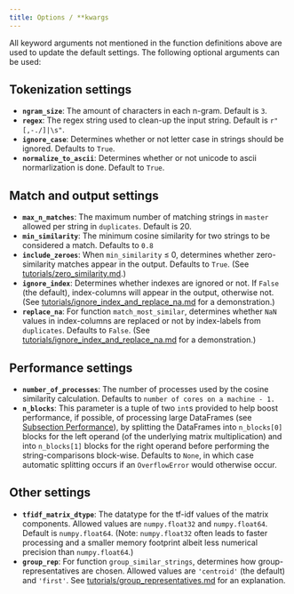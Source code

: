```yaml
---
title: Options / **kwargs
---
```


All keyword arguments not mentioned in the function definitions above are used to update the default settings. The following optional arguments can be used:

## Tokenization settings

* **`ngram_size`**: The amount of characters in each n-gram. Default is `3`.
* **`regex`**: The regex string used to clean-up the input string. Default is `r"[,-./]|\s"`.
* **`ignore_case`**: Determines whether or not letter case in strings should be ignored. Defaults to `True`.
* **`normalize_to_ascii`**: Determines whether or not unicode to ascii normarlization is done. Default to `True`.

## Match and output settings

* **`max_n_matches`**: The maximum number of matching strings in `master` allowed per string in `duplicates`. Default is 20.
* **`min_similarity`**: The minimum cosine similarity for two strings to be considered a match.
 Defaults to `0.8`
* **`include_zeroes`**: When `min_similarity` &le; 0, determines whether zero-similarity matches appear in the output.  Defaults to `True`.  (See [tutorials/zero_similarity.md](https://github.com/Bergvca/string_grouper/blob/master/tutorials/zero_similarity.md).) 
* **`ignore_index`**: Determines whether indexes are ignored or not.  If `False` (the default), index-columns will appear in the output, otherwise not.  (See [tutorials/ignore_index_and_replace_na.md](https://github.com/Bergvca/string_grouper/blob/master/tutorials/ignore_index_and_replace_na.md) for a demonstration.)
* **`replace_na`**: For function `match_most_similar`, determines whether `NaN` values in index-columns are replaced or not by index-labels from `duplicates`. Defaults to `False`.  (See [tutorials/ignore_index_and_replace_na.md](https://github.com/Bergvca/string_grouper/blob/master/tutorials/ignore_index_and_replace_na.md) for a demonstration.)

## Performance settings

* **`number_of_processes`**: The number of processes used by the cosine similarity calculation. Defaults to
 `number of cores on a machine - 1.`
* **`n_blocks`**: This parameter is a tuple of two `int`s provided to help boost performance, if possible, of processing large DataFrames (see [Subsection Performance](#perf)), by splitting the DataFrames into `n_blocks[0]` blocks for the left operand (of the underlying matrix multiplication) and into `n_blocks[1]` blocks for the right operand before performing the string-comparisons block-wise.  Defaults to `None`, in which case automatic splitting occurs if an `OverflowError` would otherwise occur.

## Other settings

* **`tfidf_matrix_dtype`**: The datatype for the tf-idf values of the matrix components. Allowed values are `numpy.float32` and `numpy.float64`.  Default is `numpy.float64`.  (Note: `numpy.float32` often leads to faster processing and a smaller memory footprint albeit less numerical precision than `numpy.float64`.)
* **`group_rep`**: For function `group_similar_strings`, determines how group-representatives are chosen.  Allowed values are `'centroid'` (the default) and `'first'`.  See [tutorials/group_representatives.md](https://github.com/Bergvca/string_grouper/blob/master/tutorials/group_representatives.md) for an explanation.
